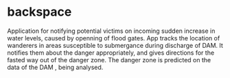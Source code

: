 # backspace
Application for notifying potential victims on incoming sudden increase in water levels, caused by openning of flood gates.
App tracks the location of wanderers in areas susceptible to submergance during discharge of DAM. It notifies them about the danger appropriately, and gives directions for the fasted way out of the danger zone.
The danger zone is predicted on the data of the DAM , being analysed.  
